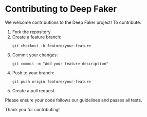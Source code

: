 # Contributing to Deep Faker

We welcome contributions to the Deep Faker project! To contribute:

1. Fork the repository.
2. Create a feature branch:
   ```
   git checkout -b feature/your-feature
   ```
3. Commit your changes:
   ```
   git commit -m "Add your feature description"
   ```
4. Push to your branch:
   ```
   git push origin feature/your-feature
   ```
5. Create a pull request.

Please ensure your code follows our guidelines and passes all tests.

Thank you for contributing!
